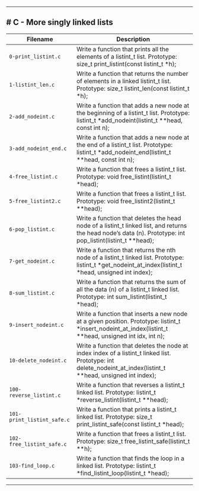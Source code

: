 <hr>
<h2># C - More singly linked lists</h2>

| Filename | Description |
| -------- | ----------- |
| `0-print_listint.c` | Write a function that prints all the elements of a listint_t list. Prototype: size_t print_listint(const listint_t *h); |
| `1-listint_len.c` | Write a function that returns the number of elements in a linked listint_t list. Prototype: size_t listint_len(const listint_t *h); |
| `2-add_nodeint.c` | Write a function that adds a new node at the beginning of a listint_t list. Prototype: listint_t *add_nodeint(listint_t **head, const int n); |
| `3-add_nodeint_end.c` | Write a function that adds a new node at the end of a listint_t list. Prototype: listint_t *add_nodeint_end(listint_t **head, const int n); |
| `4-free_listint.c` | Write a function that frees a listint_t list. Prototype: void free_listint(listint_t *head); |
| `5-free_listint2.c` | Write a function that frees a listint_t list. Prototype: void free_listint2(listint_t **head); |
| `6-pop_listint.c` | Write a function that deletes the head node of a listint_t linked list, and returns the head node’s data (n). Prototype: int pop_listint(listint_t **head); |
| `7-get_nodeint.c` | Write a function that returns the nth node of a listint_t linked list. Prototype: listint_t *get_nodeint_at_index(listint_t *head, unsigned int index); |
| `8-sum_listint.c` | Write a function that returns the sum of all the data (n) of a listint_t linked list. Prototype: int sum_listint(listint_t *head); |
| `9-insert_nodeint.c` | Write a function that inserts a new node at a given position. Prototype: listint_t *insert_nodeint_at_index(listint_t **head, unsigned int idx, int n); |
| `10-delete_nodeint.c` | Write a function that deletes the node at index index of a listint_t linked list. Prototype: int delete_nodeint_at_index(listint_t **head, unsigned int index); |
| `100-reverse_listint.c` | Write a function that reverses a listint_t linked list. Prototype: listint_t *reverse_listint(listint_t **head); |
| `101-print_listint_safe.c` | Write a function that prints a listint_t linked list. Prototype: size_t print_listint_safe(const listint_t *head); |
| `102-free_listint_safe.c` | Write a function that frees a listint_t list. Prototype: size_t free_listint_safe(listint_t **h); |
| `103-find_loop.c` | Write a function that finds the loop in a linked list. Prototype: listint_t *find_listint_loop(listint_t *head); |
<hr>